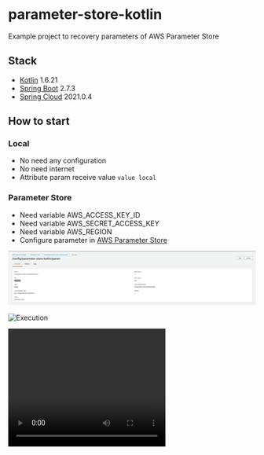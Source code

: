 # parameter-store-kotlin

Example project to recovery parameters of AWS Parameter Store

## Stack
- [Kotlin](https://kotlinlang.org/) 1.6.21
- [Spring Boot](https://spring.io/projects/spring-boot/) 2.7.3
- [Spring Cloud](https://spring.io/projects/spring-cloud) 2021.0.4

## How to start

### Local
- No need any configuration
- No need internet
- Attribute param receive value `value local`

### Parameter Store
- Need variable AWS_ACCESS_KEY_ID
- Need variable AWS_SECRET_ACCESS_KEY
- Need variable AWS_REGION
- Configure parameter in [AWS Parameter Store](https://docs.aws.amazon.com/pt_br/systems-manager/latest/userguide/systems-manager-parameter-store.html)

![Parameter store](./assets/parameter_store.png "Parameter param")

![Execution](./assets/execution.gif "Execution")

<video width="320" height="240" controls>
  <source src="./assets/execution.mov" type="video/mp4">
</video>